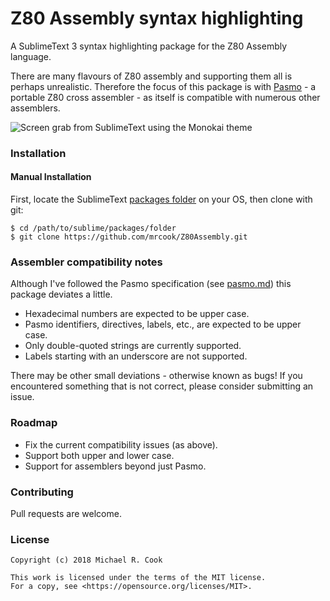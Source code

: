 # Z80 Assembly syntax highlighting

A SublimeText 3 syntax highlighting package for the Z80 Assembly language.

There are many flavours of Z80 assembly and supporting them all is perhaps unrealistic. Therefore the focus of this package is with [Pasmo](http://pasmo.speccy.org/) - a portable Z80 cross assembler - as itself is compatible with numerous other assemblers.

![Screen grab from SublimeText using the Monokai theme](https://github.com/mrcook/Z80Assembly/raw/master/images/sublimetext-z80.png)


### Installation

#### Manual Installation

First, locate the SublimeText [packages folder](http://docs.sublimetext.info/en/latest/basic_concepts.html#the-packages-directory) on your OS, then clone with git:

    $ cd /path/to/sublime/packages/folder
    $ git clone https://github.com/mrcook/Z80Assembly.git


### Assembler compatibility notes

Although I've followed the Pasmo specification (see [pasmo.md](https://github.com/mrcook/Z80Assembly/blob/master/docs/pasmo.md)) this package deviates a little.

- Hexadecimal numbers are expected to be upper case.
- Pasmo identifiers, directives, labels, etc., are expected to be upper case.
- Only double-quoted strings are currently supported.
- Labels starting with an underscore are not supported.

There may be other small deviations - otherwise known as bugs! If you encountered something that is not correct, please consider submitting an issue.


### Roadmap

- Fix the current compatibility issues (as above).
- Support both upper and lower case.
- Support for assemblers beyond just Pasmo.


### Contributing

Pull requests are welcome.


### License

```
Copyright (c) 2018 Michael R. Cook

This work is licensed under the terms of the MIT license.
For a copy, see <https://opensource.org/licenses/MIT>.
```
